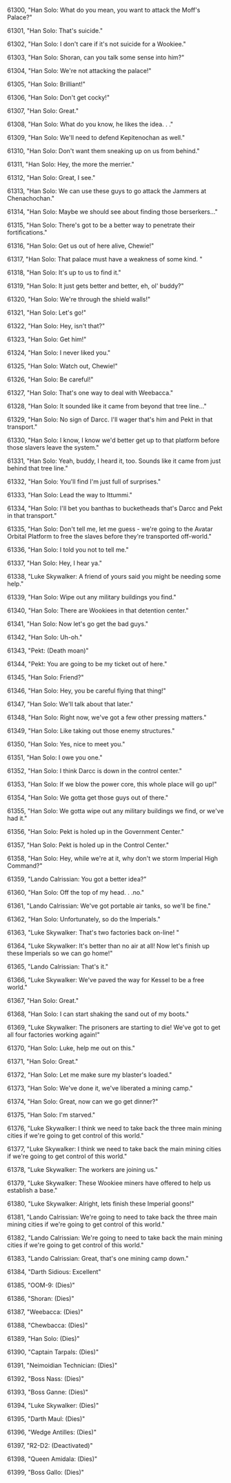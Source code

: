 ﻿61300, "Han Solo: What do you mean, you want to attack the Moff's Palace?"

61301, "Han Solo: That's suicide."

61302, "Han Solo: I don't care if it's not suicide for a Wookiee."

61303, "Han Solo: Shoran, can you talk some sense into him?"

61304, "Han Solo: We're not attacking the palace!"

61305, "Han Solo: Brilliant!"

61306, "Han Solo: Don't get cocky!"

61307, "Han Solo: Great."

61308, "Han Solo: What do you know, he likes the idea. . ."

61309, "Han Solo: We'll need to defend Kepitenochan as well."

61310, "Han Solo: Don't want them sneaking up on us from behind."

61311, "Han Solo: Hey, the more the merrier."

61312, "Han Solo: Great, I see."

61313, "Han Solo: We can use these guys to go attack the Jammers at Chenachochan."

61314, "Han Solo: Maybe we should see about finding those berserkers..."

61315, "Han Solo: There's got to be a better way to penetrate their fortifications."

61316, "Han Solo: Get us out of here alive, Chewie!"

61317, "Han Solo: That palace must have a weakness of some kind.  "

61318, "Han Solo: It's up to us to find it."

61319, "Han Solo: It just gets better and better, eh, ol' buddy?"

61320, "Han Solo: We're through the shield walls!"

61321, "Han Solo: Let's go!"

61322, "Han Solo: Hey, isn't that?"

61323, "Han Solo: Get him!"

61324, "Han Solo: I never liked you."

61325, "Han Solo: Watch out, Chewie!"

61326, "Han Solo: Be careful!"

61327, "Han Solo: That's one way to deal with Weebacca."

61328, "Han Solo: It sounded like it came from beyond that tree line..."

61329, "Han Solo: No sign of Darcc.  I'll wager that's him and Pekt in that transport."

61330, "Han Solo: I know, I know we'd better get up to that platform before those slavers leave the system."

61331, "Han Solo: Yeah, buddy, I heard it, too.  Sounds like it came from just behind that tree line."

61332, "Han Solo: You'll find I'm just full of surprises."

61333, "Han Solo: Lead the way to Ittummi."

61334, "Han Solo: I'll bet you banthas to bucketheads that's Darcc and Pekt in that transport."

61335, "Han Solo: Don't tell me, let me guess - we're going to the Avatar Orbital Platform to free the slaves before they're transported off-world."

61336, "Han Solo: I told you not to tell me."

61337, "Han Solo: Hey, I hear ya."

61338, "Luke Skywalker: A friend of yours said you might be needing some help."

61339, "Han Solo: Wipe out any military buildings you find."

61340, "Han Solo: There are Wookiees in that detention center."

61341, "Han Solo: Now let's go get the bad guys."

61342, "Han Solo: Uh-oh."

61343, "Pekt: (Death moan)"

61344, "Pekt: You are going to be my ticket out of here."

61345, "Han Solo: Friend?"

61346, "Han Solo: Hey, you be careful flying that thing!"

61347, "Han Solo: We'll talk about that later."

61348, "Han Solo: Right now, we've got a few other pressing matters."

61349, "Han Solo: Like taking out those enemy structures."

61350, "Han Solo: Yes, nice to meet you."

61351, "Han Solo: I owe you one."

61352, "Han Solo: I think Darcc is down in the control center."

61353, "Han Solo: If we blow the power core, this whole place will go up!"

61354, "Han Solo: We gotta get those guys out of there."

61355, "Han Solo: We gotta wipe out any military buildings we find, or we've had it."

61356, "Han Solo: Pekt is holed up in the Government Center."

61357, "Han Solo: Pekt is holed up in the Control Center."

61358, "Han Solo: Hey, while we're at it, why don't we storm Imperial High Command?"

61359, "Lando Calrissian: You got a better idea?"

61360, "Han Solo: Off the top of my head. . .no."

61361, "Lando Calrissian: We've got portable air tanks, so we'll be fine."

61362, "Han Solo: Unfortunately, so do the Imperials."

61363, "Luke Skywalker: That's two factories back on-line! "

61364, "Luke Skywalker: It's better than no air at all!  Now let's finish up these Imperials so we can go home!"

61365, "Lando Calrissian: That's it."

61366, "Luke Skywalker: We've paved the way for Kessel to be a free world."

61367, "Han Solo: Great."

61368, "Han Solo: I can start shaking the sand out of my boots."

61369, "Luke Skywalker: The prisoners are starting to die! We've got to get all four factories working again!"

61370, "Han Solo: Luke, help me out on this."

61371, "Han Solo: Great."

61372, "Han Solo: Let me make sure my blaster's loaded."

61373, "Han Solo: We've done it, we've liberated a mining camp."

61374, "Han Solo: Great, now can we go get dinner?"

61375, "Han Solo: I'm starved."

61376, "Luke Skywalker: I think we need to take back the three main mining cities if we're going to get control of this world."

61377, "Luke Skywalker: I think we need to take back the main mining cities if we're going to get control of this world."

61378, "Luke Skywalker: The workers are joining us."

61379, "Luke Skywalker: These Wookiee miners have offered to help us establish a base."

61380, "Luke Skywalker: Alright, lets finish these Imperial goons!"

61381, "Lando Calrissian: We're going to need to take back the three main mining cities if we're going to get control of this world."

61382, "Lando Calrissian: We're going to need to take back the main mining cities if we're going to get control of this world."

61383, "Lando Calrissian: Great, that's one mining camp down."

61384, "Darth Sidious: Excellent"

61385, "OOM-9: (Dies)"

61386, "Shoran: (Dies)"

61387, "Weebacca: (Dies)"

61388, "Chewbacca: (Dies)"

61389, "Han Solo: (Dies)"

61390, "Captain Tarpals: (Dies)"

61391, "Neimoidian Technician: (Dies)"

61392, "Boss Nass: (Dies)"

61393, "Boss Ganne: (Dies)"

61394, "Luke Skywalker: (Dies)"

61395, "Darth Maul: (Dies)"

61396, "Wedge Antilles: (Dies)"

61397, "R2-D2: (Deactivated)"

61398, "Queen Amidala: (Dies)"

61399, "Boss Gallo: (Dies)"


